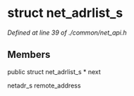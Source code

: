 # struct net_adrlist_s

*Defined at line 39 of ./common/net_api.h*

## Members

public struct net_adrlist_s * next

netadr_s remote_address



